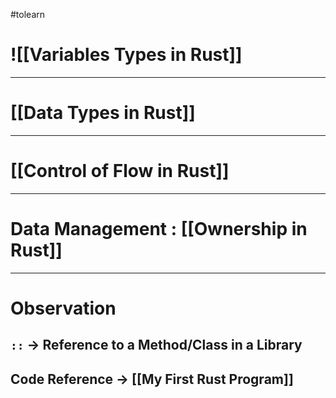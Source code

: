 #tolearn 

# ![[Variables Types in Rust]]

---

# [[Data Types in Rust]]

---

# [[Control of Flow in Rust]]
---

# Data Management  : [[Ownership in Rust]]

--- 

# Observation

## `::` -> Reference to a Method/Class in a Library

## Code Reference -> [[My First Rust Program]]
